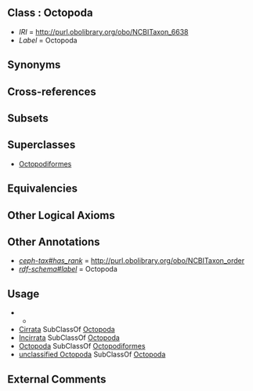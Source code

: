 
## Class : Octopoda

 * *IRI* = http://purl.obolibrary.org/obo/NCBITaxon_6638
 * *Label* = Octopoda

## Synonyms


## Cross-references


## Subsets


## Superclasses

 * [Octopodiformes](../../NCBITaxon/51/NCBITaxon_215451.md)

## Equivalencies


## Other Logical Axioms


## Other Annotations

 * *[ceph-tax#has_rank](../../ceph-tax#has/nk/ceph-tax#has_rank.md)* = http://purl.obolibrary.org/obo/NCBITaxon_order
 * *[rdf-schema#label](../../el/rdf-schema#label.md)* = Octopoda

## Usage

 * -
 * [Cirrata](../../NCBITaxon/43/NCBITaxon_61743.md) SubClassOf [Octopoda](../../NCBITaxon/38/NCBITaxon_6638.md)
 * [Incirrata](../../NCBITaxon/46/NCBITaxon_6646.md) SubClassOf [Octopoda](../../NCBITaxon/38/NCBITaxon_6638.md)
 * [Octopoda](../../NCBITaxon/38/NCBITaxon_6638.md) SubClassOf [Octopodiformes](../../NCBITaxon/51/NCBITaxon_215451.md)
 * [unclassified Octopoda](../../NCBITaxon/50/NCBITaxon_720550.md) SubClassOf [Octopoda](../../NCBITaxon/38/NCBITaxon_6638.md)

## External Comments

